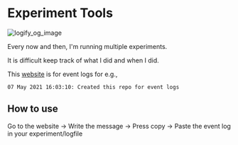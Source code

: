 # Experiment Tools

![logify_og_image](https://user-images.githubusercontent.com/7431166/117572016-9f860e80-b0ee-11eb-9fbe-6f1ba4601de1.png)

Every now and then, I'm running multiple experiments. 

It is difficult keep track of what I did and when I did. 

This [website](https://logify.vercel.app) is for event logs for e.g.,

```
07 May 2021 16:03:10: Created this repo for event logs
```

## How to use

Go to the website -> Write the message -> Press copy -> Paste the event log in your experiment/logfile
